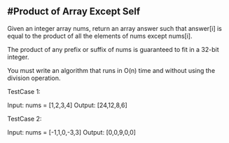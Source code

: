 #Product of Array Except Self
------------------------------
Given an integer array nums, return an array answer such that answer[i] is equal to the product of all the elements of nums except nums[i].

The product of any prefix or suffix of nums is guaranteed to fit in a 32-bit integer.

You must write an algorithm that runs in O(n) time and without using the division operation.

TestCase 1:

Input: nums = [1,2,3,4]
Output: [24,12,8,6]

TestCase 2:

Input: nums = [-1,1,0,-3,3]
Output: [0,0,9,0,0]